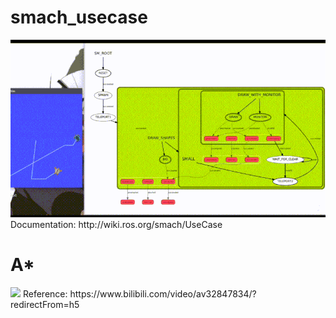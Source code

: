 # smach_usecase 

<img src="https://github.com/zengxiaolei/robotics_demo/blob/master/smach_usecase/demo/ros_smach_usecase.gif" width="840">
Documentation: http://wiki.ros.org/smach/UseCase

# A*
<img src="https://github.com/zengxiaolei/robotics_demo/blob/master/a_star/demo/astar.gif" width="600">
Reference: https://www.bilibili.com/video/av32847834/?redirectFrom=h5
